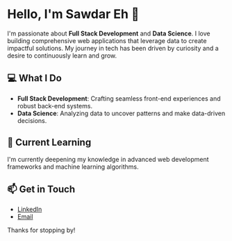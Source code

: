# Hello, I'm Sawdar Eh 👋

I'm passionate about **Full Stack Development** and **Data Science**. I love building comprehensive web applications that leverage data to create impactful solutions. My journey in tech has been driven by curiosity and a desire to continuously learn and grow.

## 💻 What I Do
- **Full Stack Development**: Crafting seamless front-end experiences and robust back-end systems.
- **Data Science**: Analyzing data to uncover patterns and make data-driven decisions.

## 🌱 Current Learning
I'm currently deepening my knowledge in advanced web development frameworks and machine learning algorithms.

## 📫 Get in Touch
- [LinkedIn](https://www.linkedin.com/in/saw-dar-eh)
- [Email](mailto:ehdar140759@gmail.com)

Thanks for stopping by!
